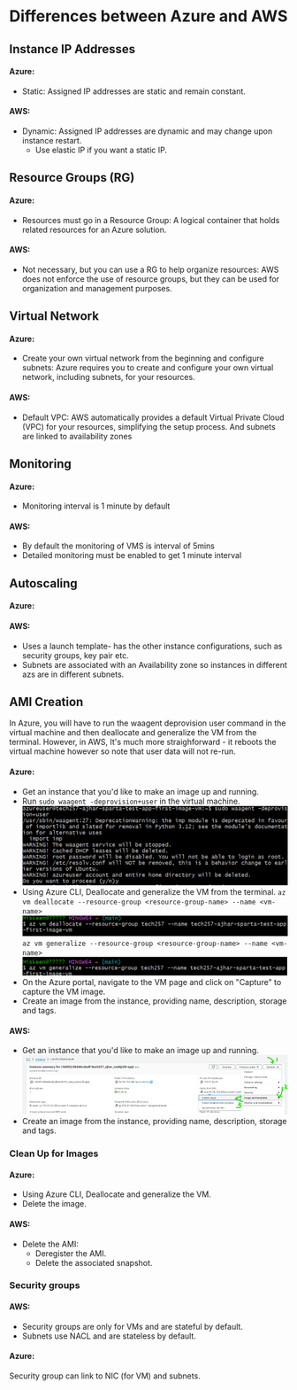 # Differences between Azure and AWS

## Instance IP Addresses

#### Azure:
- Static: Assigned IP addresses are static and remain constant.

#### AWS:
- Dynamic: Assigned IP addresses are dynamic and may change upon instance restart.
  - Use elastic IP if you want a static IP.

## Resource Groups (RG)

#### Azure:
- Resources must go in a Resource Group: A logical container that holds related resources for an Azure solution.

#### AWS:
- Not necessary, but you can use a RG to help organize resources: AWS does not enforce the use of resource groups, but they can be used for organization and management purposes.

## Virtual Network

#### Azure:
- Create your own virtual network from the beginning and configure subnets: Azure requires you to create and configure your own virtual network, including subnets, for your resources.

#### AWS:
- Default VPC: AWS automatically provides a default Virtual Private Cloud (VPC) for your resources, simplifying the setup process. And subnets are linked to availability zones

## Monitoring
#### Azure:
- Monitoring interval is 1 minute by default

#### AWS:
- By default the monitoring of VMS is interval of 5mins
- Detailed monitoring must be enabled to get 1 minute interval
  
## Autoscaling

#### Azure:


#### AWS:
- Uses a launch template- has the other instance configurations, such as security groups, key pair etc.
- Subnets are associated with an Availability zone so instances in different azs are in different subnets.

## AMI Creation

In Azure, you will have to run the waagent deprovision user command in the virtual machine and then deallocate and generalize the VM from the terminal. However, in AWS, It's much more straighforward - it reboots the virtual machine however so note that user data will not re-run.

#### Azure:
- Get an instance that you'd like to make an image up and running.
- Run `sudo waagent -deprovision+user` in the virtual machine.
  ![alt text](img/image-21.png)
- Using Azure CLI, Deallocate and generalize the VM from the terminal.
  `az vm deallocate --resource-group <resource-group-name> --name <vm-name>`<br>![alt text](img/image-22.png)<br>
  `az vm generalize --resource-group <resource-group-name> --name <vm-name>`<br>![alt text](img/image-23.png)<br>
- On the Azure portal, navigate to the VM page and click on "Capture" to capture the VM image.
- Create an image from the instance, providing name, description, storage and tags.

#### AWS:
- Get an instance that you'd like to make an image up and running.
![alt text](img/image-24.png)
- Create an image from the instance, providing name, description, storage and tags.

### Clean Up for Images

#### Azure:
- Using Azure CLI, Deallocate and generalize the VM.
- Delete the image.

#### AWS:
- Delete the AMI:
  - Deregister the AMI.
  - Delete the associated snapshot.


### Security groups

#### AWS:
- Security groups are only for VMs and are stateful by default.
- Subnets use NACL and are stateless by default.

#### Azure:
Security group can link to NIC (for VM) and subnets.
